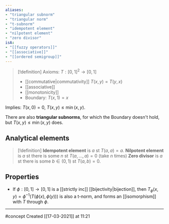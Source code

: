 ```yaml
---
aliases:
- "triangular subnorm"
- "triangular norm"
- "t-subnorm"
- "idempotent element"
- "nilpotent element"
- "zero divisor"
isA:
- "[[fuzzy operators]]"
- "[[associative]]"
- "[[ordered semigroup]]"
---
```

	
> [!definition]
> Axioms: $T: [0, 1]^2 \rightarrow [0, 1]$
> - [[commutative|commutativity]] $T(x, y)=T(y, x)$
> - [[associative]]
> - [[monotonicity]]
> - Boundary: $T(x, 1)=x$

Implies: $T(x, 0) = 0$, $T(x, y) \leq \min(x, y)$. 

There are also **triangular subnorms**, for which the Boundary doesn't hold, but $T(x, y) \leq \min(x, y)$ does. 

## Analytical elements
> [!definition]
> **Idempotent element** is $a$ st $T(a, a)=a$. 
> **Nilpotent element** is $a$ st there is some $n$ st $T(a, ..., a)=0$ (take $n$ times)
> **Zero divisor** is $a$ st there is some $b\in(0, 1)$ st $T(a, b)=0$. 

## Properties
- If $\phi:[0, 1]\rightarrow [0, 1]$ is a [[strictly inc]] [[bijectivity|bijection]], then $T_\phi(x, y)=\phi^{-1}(T(\phi(x), \phi(y)))$ is also a t-norm, and forms an [[isomorphism]] with $T$ through $\phi$. 
 
--- 
#concept
Created [[17-03-2021]] at 11:21